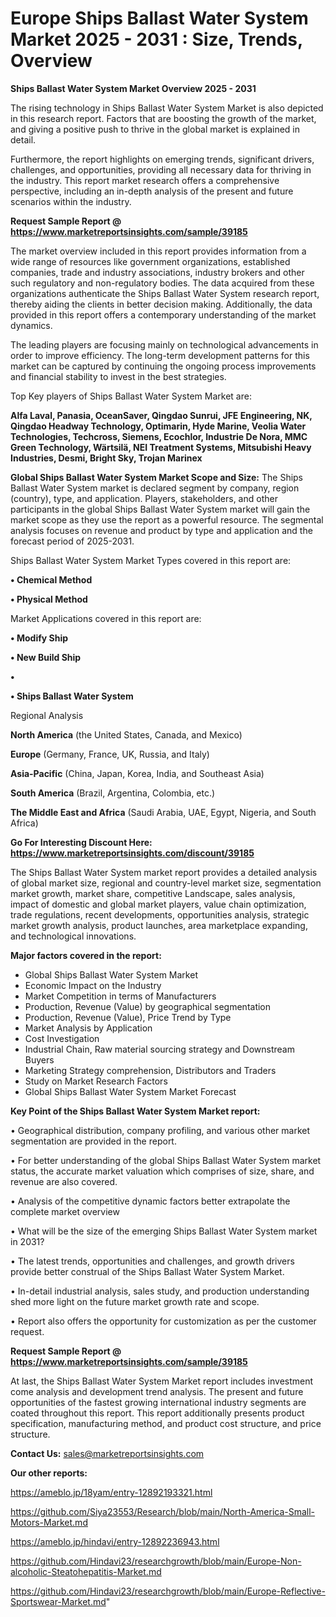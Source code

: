 # Europe Ships Ballast Water System Market 2025 - 2031 : Size, Trends, Overview

<Strong> Ships Ballast Water System Market Overview 2025 - 2031</strong>

The rising technology in Ships Ballast Water System Market is also depicted in this research report. Factors that are boosting the growth of the market, and giving a positive push to thrive in the global market is explained in detail.

Furthermore, the report highlights on emerging trends, significant drivers, challenges, and opportunities, providing all necessary data for thriving in the industry. This report market research offers a comprehensive perspective, including an in-depth analysis of the present and future scenarios within the industry.

<strong>Request Sample Report @ <a href=https://www.marketreportsinsights.com/sample/39185>https://www.marketreportsinsights.com/sample/39185</a></strong>

The market overview included in this report provides information from a wide range of resources like government organizations, established companies, trade and industry associations, industry brokers and other such regulatory and non-regulatory bodies. The data acquired from these organizations authenticate the Ships Ballast Water System research report, thereby aiding the clients in better decision making. Additionally, the data provided in this report offers a contemporary understanding of the market dynamics.

The leading players are focusing mainly on technological advancements in order to improve efficiency. The long-term development patterns for this market can be captured by continuing the ongoing process improvements and financial stability to invest in the best strategies.

Top Key players of Ships Ballast Water System Market are:

<strong>Alfa Laval, Panasia, OceanSaver, Qingdao Sunrui, JFE Engineering, NK, Qingdao Headway Technology, Optimarin, Hyde Marine, Veolia Water Technologies, Techcross, Siemens, Ecochlor, Industrie De Nora, MMC Green Technology, Wärtsilä, NEI Treatment Systems, Mitsubishi Heavy Industries, Desmi, Bright Sky, Trojan Marinex</strong>

<strong><b>Global Ships Ballast Water System Market Scope and Size:</b></strong>
The Ships Ballast Water System market is declared segment by company, region (country), type, and application. Players, stakeholders, and other participants in the global Ships Ballast Water System market will gain the market scope as they use the report as a powerful resource. The segmental analysis focuses on revenue and product by type and application and the forecast period of 2025-2031.

Ships Ballast Water System Market Types covered in this report are:

<strong>•  Chemical Method

•  Physical Method</strong>

Market Applications covered in this report are:

<strong>•  Modify Ship

•  New Build Ship

•  

•  Ships Ballast Water System</strong> 

Regional Analysis

<strong>North America</strong> (the United States, Canada, and Mexico)

<strong>Europe</strong> (Germany, France, UK, Russia, and Italy)

<strong>Asia-Pacific</strong> (China, Japan, Korea, India, and Southeast Asia)

<strong>South America</strong> (Brazil, Argentina, Colombia, etc.)

<strong>The Middle East and Africa</strong> (Saudi Arabia, UAE, Egypt, Nigeria, and South Africa)

<strong>Go For Interesting Discount Here: <a href=https://www.marketreportsinsights.com/discount/39185>https://www.marketreportsinsights.com/discount/39185</a></strong>

The Ships Ballast Water System market report provides a detailed analysis of global market size, regional and country-level market size, segmentation market growth, market share, competitive Landscape, sales analysis, impact of domestic and global market players, value chain optimization, trade regulations, recent developments, opportunities analysis, strategic market growth analysis, product launches, area marketplace expanding, and technological innovations.

<strong><b>Major factors covered in the report:</b></strong>
<ul>
  <li>Global Ships Ballast Water System Market </li>
  <li>Economic Impact on the Industry</li>
  <li>Market Competition in terms of Manufacturers</li>
  <li>Production, Revenue (Value) by geographical segmentation</li>
  <li>Production, Revenue (Value), Price Trend by Type</li>
  <li>Market Analysis by Application</li>
  <li>Cost Investigation</li>
  <li>Industrial Chain, Raw material sourcing strategy and Downstream Buyers</li>
  <li>Marketing Strategy comprehension, Distributors and Traders</li>
  <li>Study on Market Research Factors</li>
  <li>Global Ships Ballast Water System Market Forecast</li>
</ul>

<strong><b>Key Point of the Ships Ballast Water System Market report:</b></strong>

• Geographical distribution, company profiling, and various other market segmentation are provided in the report.

• For better understanding of the global Ships Ballast Water System market status, the accurate market valuation which comprises of size, share, and revenue are also covered.

• Analysis of the competitive dynamic factors better extrapolate the complete market overview

• What will be the size of the emerging Ships Ballast Water System market in 2031?

• The latest trends, opportunities and challenges, and growth drivers provide better construal of the Ships Ballast Water System Market.

• In-detail industrial analysis, sales study, and production understanding shed more light on the future market growth rate and scope.

• Report also offers the opportunity for customization as per the customer request.

<strong>Request Sample Report @ <a href=https://www.marketreportsinsights.com/sample/39185>https://www.marketreportsinsights.com/sample/39185</a></strong>

At last, the Ships Ballast Water System Market report includes investment come analysis and development trend analysis. The present and future opportunities of the fastest growing international industry segments are coated throughout this report. This report additionally presents product specification, manufacturing method, and product cost structure, and price structure.

<strong>Contact Us:</strong>
sales@marketreportsinsights.com

<strong>Our other reports:</strong>

<a href=https://ameblo.jp/18yam/entry-12892193321.html>https://ameblo.jp/18yam/entry-12892193321.html</a>

<a href=https://github.com/Siya23553/Research/blob/main/North-America-Small-Motors-Market.md>https://github.com/Siya23553/Research/blob/main/North-America-Small-Motors-Market.md</a>

<a href=https://ameblo.jp/hindavi/entry-12892236943.html>https://ameblo.jp/hindavi/entry-12892236943.html</a>

<a href=https://github.com/Hindavi23/researchgrowth/blob/main/Europe-Non-alcoholic-Steatohepatitis-Market.md>https://github.com/Hindavi23/researchgrowth/blob/main/Europe-Non-alcoholic-Steatohepatitis-Market.md</a>

<a href=https://github.com/Hindavi23/researchgrowth/blob/main/Europe-Reflective-Sportswear-Market.md>https://github.com/Hindavi23/researchgrowth/blob/main/Europe-Reflective-Sportswear-Market.md</a>"
